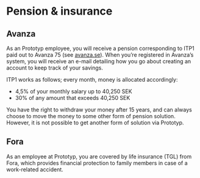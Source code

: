 # Pension & insurance 
## Avanza
As an Prototyp employee, you will receive a pension corresponding to ITP1 paid out to Avanza 75 (see [avanza.se](http://www.avanza.se)). When you’re registered in Avanza’s system, you will receive an e-mail detailing how you go about creating an account to keep track of your savings.

ITP1 works as follows; every month, money is allocated accordingly:
* 4,5% of your monthly salary up to 40,250 SEK
* 30% of any amount that exceeds 40,250 SEK

You have the right to withdraw your money after 15 years, and can always choose to move the money to some other form of pension solution. However, it is not possible to get another form of solution via Prototyp.

## Fora
As an employee at Prototyp, you are covered by life insurance (TGL) from Fora, which provides financial protection to family members in case of a work-related accident.
